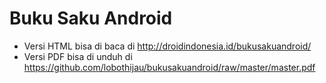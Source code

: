 Buku Saku Android
=============================

- Versi HTML bisa di baca di http://droidindonesia.id/bukusakuandroid/
- Versi PDF bisa di unduh di https://github.com/lobothijau/bukusakuandroid/raw/master/master.pdf
